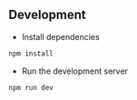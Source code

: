 ## Development

- Install dependencies

```bash
npm install
```

- Run the development server

```bash
npm run dev
```
